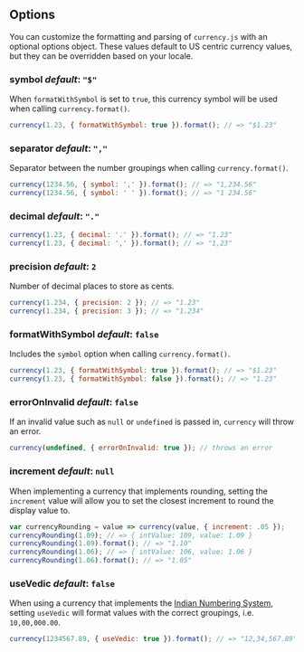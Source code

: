 ## Options

You can customize the formatting and parsing of `currency.js` with an optional options object. These values default to US centric currency values, but they can be overridden based on your locale.

### symbol *default*: `"$"`

When `formatWithSymbol` is set to `true`, this currency symbol will be used when calling `currency.format()`.

```js
currency(1.23, { formatWithSymbol: true }).format(); // => "$1.23"
```

### separator *default*: `","`

Separator between the number groupings when calling `currency.format()`.

```js
currency(1234.56, { symbol: ',' }).format(); // => "1,234.56"
currency(1234.56, { symbol: ' ' }).format(); // => "1 234.56"
```

### decimal *default*: `"."`

```js
currency(1.23, { decimal: '.' }).format(); // => "1.23"
currency(1.23, { decimal: ',' }).format(); // => "1,23"
```

### precision *default*: `2`

Number of decimal places to store as cents.

```js
currency(1.234, { precision: 2 }); // => "1.23"
currency(1.234, { precision: 3 }); // => "1.234"
```

### formatWithSymbol *default*: `false`

Includes the `symbol` option when calling `currency.format()`.

```js
currency(1.23, { formatWithSymbol: true }).format(); // => "$1.23"
currency(1.23, { formatWithSymbol: false }).format(); // => "1.23"
```

### errorOnInvalid *default*: `false`

If an invalid value such as `null` or `undefined` is passed in, `currency` will throw an error.

```js
currency(undefined, { errorOnInvalid: true }); // throws an error
```

### increment *default*: `null`

When implementing a currency that implements rounding, setting the `increment` value will allow you to set the closest increment to round the display value to.

```js
var currencyRounding = value => currency(value, { increment: .05 });
currencyRounding(1.09); // => { intValue: 109, value: 1.09 }
currencyRounding(1.09).format(); // => "1.10"
currencyRounding(1.06); // => { intValue: 106, value: 1.06 }
currencyRounding(1.06).format(); // => "1.05"
```

### useVedic *default*: `false`

When using a currency that implements the [Indian Numbering System](https://en.wikipedia.org/wiki/Indian_numbering_system), setting `useVedic` will format values with the correct groupings, i.e. `10,00,000.00`.

```js
currency(1234567.89, { useVedic: true }).format(); // => "12,34,567.89"
```